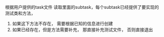 根据用户提供的task文件
读取里面的subtask，每个subtask已经提供了要实现的测试类和方法，
1. 如果这下方法不存在， 需要根据已知的信息进行创建
2. 如果已经存在，但是方法需要补充， 那直接补充测试文件， 否则直接退出

